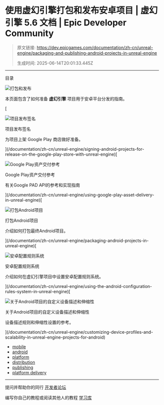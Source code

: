 # 使用虚幻引擎打包和发布安卓项目 | 虚幻引擎 5.6 文档 | Epic Developer Community

> 原文链接: https://dev.epicgames.com/documentation/zh-cn/unreal-engine/packaging-and-publishing-android-projects-in-unreal-engine
> 
> 生成时间: 2025-06-14T20:01:33.445Z

---

目录

![打包和发布](https://dev.epicgames.com/community/api/documentation/image/2bf90e28-49c6-4a5e-93aa-329449faf476?resizing_type=fill&width=1920&height=335)

本页面包含了如何准备 **虚幻引擎** 项目用于安卓平台分发的指南。

[

![项目发布签名](https://d1iv7db44yhgxn.cloudfront.net/documentation/images/b10a3914-f1bb-4b65-bdd7-ae35e0e522a8/distribution-signing-topic.png)

项目发布签名

为项目上架 Google Play 商店做好准备。





](/documentation/zh-cn/unreal-engine/signing-android-projects-for-release-on-the-google-play-store-with-unreal-engine)[

![Google Play资产交付参考](https://d1iv7db44yhgxn.cloudfront.net/documentation/images/7cc0e639-cf5a-43ef-9664-076506912083/placeholder_topic.png)

Google Play资产交付参考

有关Google PAD API的参考和实现指南





](/documentation/zh-cn/unreal-engine/using-google-play-asset-delivery-in-unreal-engine)[

![打包Android项目](https://d1iv7db44yhgxn.cloudfront.net/documentation/images/013c2d4b-83b3-4972-846a-d510186e093b/packaging-android-topic.png)

打包Android项目

介绍如何打包最终Android项目。





](/documentation/zh-cn/unreal-engine/packaging-android-projects-in-unreal-engine)[

![安卓配置规则系统](https://d1iv7db44yhgxn.cloudfront.net/documentation/images/2ac538d7-080d-4897-8b10-1f5607135c11/placeholder_topic.png)

安卓配置规则系统

介绍如何在虚幻引擎项目中设置安卓配置规则系统。





](/documentation/zh-cn/unreal-engine/using-the-android-configuration-rules-system-in-unreal-engine)[

![关于Android项目的自定义设备描述和伸缩性](https://d1iv7db44yhgxn.cloudfront.net/documentation/images/635c8c81-da2f-427d-8383-3885dc128ed6/customizing-device-profiles-topic.png)

关于Android项目的自定义设备描述和伸缩性

设备描述规则和伸缩性设置的参考。





](/documentation/zh-cn/unreal-engine/customizing-device-profiles-and-scalability-in-unreal-engine-projects-for-android)

-   [mobile](https://dev.epicgames.com/community/search?query=mobile)
-   [android](https://dev.epicgames.com/community/search?query=android)
-   [platform](https://dev.epicgames.com/community/search?query=platform)
-   [distribution](https://dev.epicgames.com/community/search?query=distribution)
-   [publishing](https://dev.epicgames.com/community/search?query=publishing)
-   [platform delivery](https://dev.epicgames.com/community/search?query=platform%20delivery)

* * *

提问并帮助你的同行 [开发者论坛](https://forums.unrealengine.com/categories?tag=unreal-engine)

编写你自己的教程或阅读其他人的教程 [学习库](https://dev.epicgames.com/community/unreal-engine/learning)